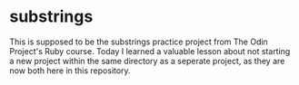# substrings

This is supposed to be the substrings practice project from The Odin Project's Ruby course. Today I learned a valuable lesson about not starting a new project
within the same directory as a seperate project, as they are now both here in this repository.
